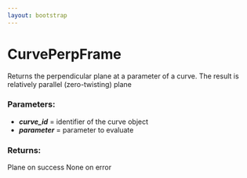 ```yaml
---
layout: bootstrap
---
```


# CurvePerpFrame

Returns the perpendicular plane at a parameter of a curve. The result
        is relatively parallel (zero-twisting) plane
        

### Parameters:

- ***curve_id*** = identifier of the curve object
- ***parameter*** = parameter to evaluate
        

### Returns:


Plane on success
None on error
        
